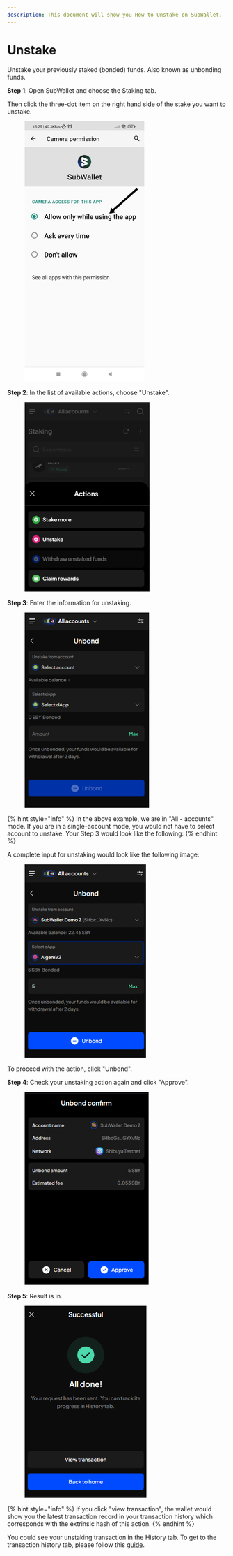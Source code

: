 ```yaml
---
description: This document will show you How to Unstake on SubWallet.
---
```


# Unstake

Unstake your previously staked (bonded) funds. Also known as unbonding funds.

**Step 1**: Open SubWallet and choose the Staking tab.&#x20;

Then click the three-dot item on the right hand side of the stake you want to unstake.&#x20;

<div align="left">

<figure><img src="../../../.gitbook/assets/image (100).png" alt="" width="275"><figcaption></figcaption></figure>

</div>

**Step 2**: In the list of available actions, choose "Unstake".

<div align="left">

<figure><img src="../../../.gitbook/assets/image (101).png" alt="" width="287"><figcaption></figcaption></figure>

</div>

**Step 3**: Enter the information for unstaking.&#x20;

<div align="left">

<figure><img src="../../../.gitbook/assets/image (102).png" alt="" width="286"><figcaption></figcaption></figure>

</div>

{% hint style="info" %}
In the above example, we are in "All - accounts" mode. If you are in a single-account mode, you would not have to select account to unstake. Your Step 3 would look like the following:
{% endhint %}

A complete input for unstaking would look like the following image:

<div align="left">

<figure><img src="../../../.gitbook/assets/image (103).png" alt="" width="279"><figcaption></figcaption></figure>

</div>

To proceed with the action, click "Unbond".



**Step 4**: Check your unstaking action again and click "Approve".

<div align="left">

<figure><img src="../../../.gitbook/assets/image (104).png" alt="" width="285"><figcaption></figcaption></figure>

</div>

**Step 5**: Result is in.&#x20;

<div align="left">

<figure><img src="../../../.gitbook/assets/image (105).png" alt="" width="280"><figcaption></figcaption></figure>

</div>

{% hint style="info" %}
If you click "view transaction", the wallet would show you the latest transaction record in your transaction history which corresponds with the extrinsic hash of this action.&#x20;
{% endhint %}

You could see your unstaking transaction in the History tab. To get to the transaction history tab, please follow this [guide](../../view-transaction-history.md).
